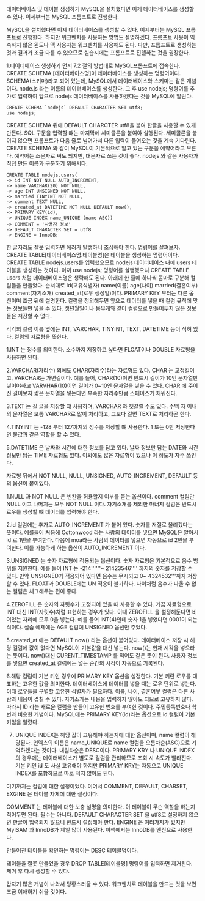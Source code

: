 데이터베이스 및 테이블 생성하기
MySQL을 설치했다면 이제 데이터베이스를 생성할 수 있다.
이제부터는 MySQL 프롬프트로 진행한다.

MySQL을 설치했다면 이제 데이터베이스를 생성할 수 있다.
이제부터는 MySQL 프롬프트로 진행한다.
하지만 워크벤치를 사용하는 방법도 설명하겠다.
프롬프트 사용이 익숙하지 않은 윈도나 맥 사용자는 워크벤치를 사용해도 된다.
다만, 프롬프트로 생성하는 것과 결과가 조금 다를 수 있으므로 실습시에는 프롬프트로 진핼하는 것을 권장한다.

1.데이터베이스 생성하기
먼저 7.2 절의 방법대로 MySQL프롬프트에 접속한다.
CREATE SCHEMA [데이터베이스명]이 데이터베이스를 생성하는 명령어이다.
SCHEMA(스키마)라고 되어 있는데, MySQL에서 데이터베이스와 스키마는 같은 개념이다.
node.js 라는 이름의 데이터베이스를 생성한다. 그 후 use nodejs; 명령어를 추가로 입력하여 앞으로 nodejs 데이터베이스를 사용하겠다는 것을
MySQL에 알린다.

    CREATE SCHEMA `nodejs` DEFAULT CHARACTER SET utf8;
    use nodejs;
CREATE SCHEMA 뒤에 DEFAULT CHARCTER utf8을 붙여 한글을 사용할 수 있게 만든다.
SQL 구문을 입력할 떄는 마지막에 세미콜론을 붙여야 실행된다.
세미콜론을 붙이지 않으면 프롬프트가 다음 줄로 넘어가서 다른 입력이 들어오는 것을 계속 기다린다.
CREATE SCHEMA 와 같이 MySQL이 기본적으로 알고 있는 구문을 예약어라고 부른다.
예약어는 소문자로 써도 되지만, 대문자로 쓰는 것이 좋다.
nodejs 와 같은 사용자가 직접 만든 이름과 구분하기 위해서다.

    CREATE TABLE nodejs.users(
    -> id INT NOT NULL AUTO_INCREMENT, 
    -> name VARCHAR(20) NOT NULL,
    -> age INT UNSIGNED NOT NULL,
    -> married TINYINT NOT NULL,
    -> comment TEXT NULL,
    -> created_at DATETIME NOT NULL DEFAULT now(),
    -> PRIMARY KEY(id),
    -> UNIQUE INDEX name_UNIQUE (name ASC))
    -> COMMENT = '사용자 정보'
    -> DEFAULT CHARACTER SET = utf8
    -> ENGINE = InnoDB;

한 글자라도 잘못 입력하면 에러가 발생하니 조심해야 한다.
명령어를 살펴보자. 
CREATE TABLE[데이터베이스명.테이블명]은 테이블을 생성하는 명령어이다.
CREATE TABLE nodejs.users를 입력했으므로 nodejs 데이터베이스 내에 users 테이블을 생성하는 것이다.
아까 use nodejs; 명령어를 실행했으니 CREATE TABLE users 처럼 데이터베이스명은 생략해도 된다.
아래에 한 줄에 하나씩 콤마로 구분해 컬럼들을 만들었다.
순서대로 id(고유식별자)
name(이름)
age(나이)
married(결혼여부)
comment(자기소개)
created_at(로우 생성일)이다.
PRIMARY KEY 부터는 다른 옵션이며 조금 뒤에 설명한다.
컬럼을 정의해두면 앞으로 데이터를 넣을 때 컬럼 규칙에 맞는 정보들만 넣을 수 있다.
생년월일이나 몸무게와 같이 컬럼으로 만들어두지 않은 정보들은 저장할 수 없다.

각각의 컬럼 이름 옆에는 INT, VARCHAR, TINYINT, TEXT, DATETIME 등이 적혀 있다.
컬럼의 자료형을 뜻한다.

1.INT 는 정수를 의미한다. 소수까지 저장하고 싶다면 FLOAT이나 DOUBLE 자료형을 사용하면 된다.

2.VARCHAR(자리수) 외에도 CHAR(자리수)라는 자료형도 있다. CHAR 는 고정길이고,
VARCHAR는 가변길이다. 예를 들어, CHAR(10)이면 반드시 길이가 10인 문자열만 넣어야하고
VARVHAR(10)이면 길이가 0~10인 문자열을 넣을 수 있다. CHAR 에 주어진 길이보자 짧은 문자열을 넣는다면 부족한 자리수만큼 스페이스가 채워진다.

3.TEXT 는 길 글을 저장할 떄 사용하며, VARCHAR 와 헷갈릴 수도 있다. 수백 자 이내의 문자열은 보통 VARCHAR로 많이 처리하고, 그보다 길면 TEXT로 처리하곤 한다.

4.TINYINT 는 -128 부터 127까지의 정수를 저장할 떄 사용한다. 1 또는 0만 저장한다면 불값과 같은 역할을 할 수 있다.

5.DATETIME 은 날짜와 시간에 대한 정보를 담고 있다. 날짜 정보만 담는 DATE와 시간 정보만 담는 TIME 자료형도 있다. 이외에도 많은 자료형이 있으나 이 정도가 자주 쓰인다.

자료형 뒤에서 NOT NULL, NULL, UNSIGNED, AUTO_INCREMENT, DEFAULT 등의 옵션이 붙어있다.

1.NULL 과  NOT NULL 은 빈칸을 허용할지 여부를 묻는 옵션이다. comment 컬럼만 NULL 이고 나머지는 모두 NOT NULL 이다. 자기소개를 제외한 마너지 컬럼은 반드시 로우를 생성할 떄 데이터를 입력해야 한다.

2.id 컬럼에는 추가로 AUTO_INCREMENT 가 붙어 있다. 숫자를 저절로 올리겠다는 뜻이다.
예를들어 처음에 Cottonwood 라는 사람의 데이터를 넣으면 MySQL은 알아서 id 로 1번을 부여한다.
다음에 moa라는 사람의 데이터를 넣으면 자동으로 id 2번을 부여한다. 이를 가능하게 하는 옵션이 AUTO_INCREMENT 이다.

3.UNSIGNED 는 숫자 자료형에 적용되는 옵션이다. 숫자 자료형은 기본적으로 음수 범위를 지원한다.
예를 들어 INT 는 -214''''''~  21423546'''' 까지의 숫자를 저장할 수 있다.
만약 UNSIGNED가 적용되어 있다면 음수는 무시되고 0~ 4324532'''까지 저장할 수 있다.
FLOAT과 DOUBLE에는 UN 적용이 불가하다. 나이처럼 음수가 나올 수 없는 컬럼은 체크해두는 편이 좋다.

4.ZEROFILL 은 숫자의 자릿수가 고정되어 있을 때 사용할 수 있다. 가끔 자료형으로 INT 대신 INT(자릿수)처럼 표현하는 경우가 있다. 이때 ZEROFILL 을 설정해둔다면 비어있는 자리에
모두 0을 넣는다. 예를 들어 INT(4)인데 숫자 1을 넣었다면 0001이 되는 식이다. 실습 예제에는 AGE 컬럼에 UNSIGNED 옵션만 주었다.

5.created_at 에는 DEFAULT now() 라는 옵션이 붙어있다. 데이터베이스 저장 시 해당 컬럼에 값이 없다면 MySQL이 기본값을 대신 넣는다.
now()는 현재 시각을 넣으라는 뜻이다. now()대신 CURENT_TIMESTAMP 를 적어도 같은 뜻이 된다. 사용자 정보를 넣으면 created_at 컬럼에는 넣는 순간의 시각이 자동으로 기록된다.

6.해당 컬럼이 기본 키인 경우에 PRIMARY KEY 옵션을 설정한다. 기본 키란 로우를 대표하는 고유한 값을 의미한다. 데이터베이스에 데이터를 넣을 때는 로우 단위로 넣는다.
이때 로우들을 구별할 고유한 식별자가 필요하다. 이름, 나이, 결혼여부 컬럼은 다른 사람과 내용이 겹칠 수 있다. 자기소개는 내용을 입력하지 않아도 되므로 고유하지 않다.
따라서 ID 라는 새로운 컬럼을 만들어 고유한 번호를 부여한 것이다. 주민등록번호나 학번과 비슷한 개념이다. MySQL에는 PRIMARY KEY(id)라는 옵션으로 id 컬럼이 기본 키임을 알렸다.

7. UNIQUE INDEX는 해당 값이 고유해야 하는지에 대한 옵션이며, name 컬럼이 해당된다.
인덱스의 이름은 name_UNIQUE로 name 컬럼을 오름차순(ASC)으로 기억하겠다는 것이다.
내림타순은 DESC이다. PRIMARY KRY 나 UNIQUE INDEX의 경우에는 데이터베이스가 별도로 컬럼을 관리하므로 조회 시 속도가 빨라진다.
기본 키인 id 도 사실 고유해야 하지만 PRIMARY KRY는 자동으로 UNIQUE INDEX를 포함하므로 따로 적지 않아도 된다.

여기까지는 컬럼에 대한 설정이었다. 이어서 COMMENT, DEFAULT, CHARSET, EXGINE 은 테이블 자체에 대한 설정이다.

COMMENT 는 테이블에 대한 보충 설명을 의미한다. 이 테이블이 무슨 역할을 하는지 적어두면 된다. 필수는 아니다.
DEFAULT CHARACTER SET 을 utf8로 설정하지 않으면 한글이 입력되지 않으니 반드시 설정해야 한다.
ENGINE 은 여러가지가 있지만 MyISAM 과 InnoDB가 제일 많이 사용된다. 이책에서는 InnoDB를 엔진으로 사용한다.

만들어진 테이블을 확인하는 명령어는 DESC 테이블명이다.

테이블을 잘못 만들었을 경우 DROP TABLE[테이블명] 명령어를 입력하면 제거된다.
제거 후 다시 생성할 수 있다.

갑자기 많은 개념이 나와서 당황스러울 수 있다.
워크벤치로 테이블을 만드는 것을 보면 조금 이애하기 쉬울 것이다.

